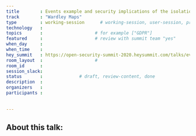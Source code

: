```yaml
---
title        : Events example and security implications of the isolation and terrorism
track        : "Wardley Maps"
type         : working-session      # working-session, user-session, product-session
technology   :
topics       :                    # for example ["GDPR"]
featured     :                    # review with summit team "yes"
when_day     : 
when_time    : 
hey_summit   : https://open-security-summit-2020.heysummit.com/talks/events-example-and-security-implications-of-the-isolation-and-terrorism/
room_layout  :                    #
room_id      : 
session_slack: 
status       :              # draft, review-content, done
description  :
organizers   :
participants :
      
       
---
```



## About this talk: 
